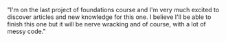 "I'm on the last project of foundations course and I'm very much excited to discover articles and new knowledge for this one. I believe I'll be able to finish this one but it will be nerve wracking and of course, with a lot of messy code."
